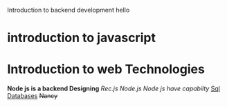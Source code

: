 Introduction to backend development hello
# introduction to javascript
# Introduction to web Technologies 
 **Node js is a backend Designing**
 *Rec.js*
 _Node.js_
 _Node js have capabilty_
 <ins>Sql Databases</ins>
 ~~Nancy~~
